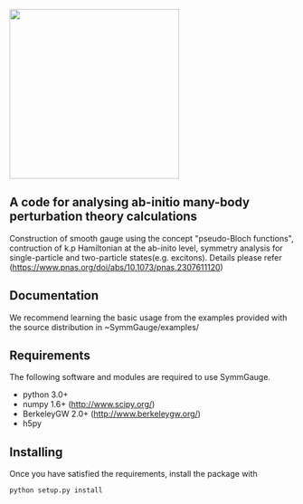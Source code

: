 <a href="url"><img src="https://github.com/phycomdoc/SymmGauge/blob/main/dev/logo/symmgauge.png" height="300" ></a><br clear="all" />


A code for analysing ab-initio many-body perturbation theory calculations
-------------
Construction of smooth gauge using the concept "pseudo-Bloch functions", contruction of k.p Hamiltonian at the ab-inito level,
symmetry analysis for single-particle and two-particle states(e.g. excitons). 
Details please refer (https://www.pnas.org/doi/abs/10.1073/pnas.2307611120) 


Documentation
-------------

We recommend learning the basic usage from the examples provided
with the source distribution in ~SymmGauge/examples/ 


Requirements
------------

The following software and modules are required to use SymmGauge.

  * python 3.0+ 
  * numpy 1.6+      (http://www.scipy.org/)
  * BerkeleyGW 2.0+ (http://www.berkeleygw.org/)
  * h5py

Installing
----------

Once you have satisfied the requirements, install the package with

    python setup.py install




